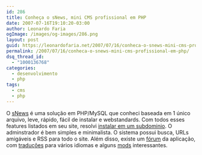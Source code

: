 ```yaml
---
id: 286
title: Conheça o sNews, mini CMS profissional em PHP
date: 2007-07-16T19:10:20-03:00
author: Leonardo Faria
ogImage: /images/og-images/286.png
layout: post
guid: https://leonardofaria.net/2007/07/16/conheca-o-snews-mini-cms-profissional-em-php/
permalink: /2007/07/16/conheca-o-snews-mini-cms-profissional-em-php/
dsq_thread_id:
  - "1000136768"
categories:
  - desenvolvimento
  - php
tags:
  - cms
  - php
---
```

O [sNews](http://www.solucija.com/home/snews/) é uma solução em PHP/MySQL que conheci baseada em 1 único arquivo, leve, rápido, fácil de instalar e webstandards. Com todos esses features listados em seu site, resolvi [instalar em um subdominio](http://www.snews.leonardofaria.net). O adminstrador é bem simples e minimalista. O sistema possui busca, URLs amigáveis e RSS para todo o site. Além disso, existe um [fórum](http://forum.solucija.com/) da aplicação, com [traduções](http://forum.solucija.com/viewforum.php?id=52) para vários idiomas e alguns [mods](http://forum.solucija.com/viewforum.php?id=50) interessantes.
